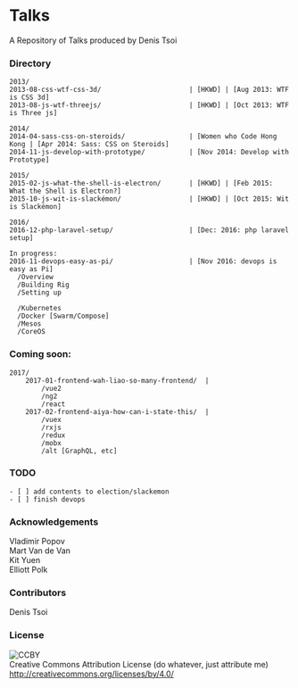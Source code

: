 # Talks

A Repository of Talks produced by Denis Tsoi

### Directory

    2013/
    2013-08-css-wtf-css-3d/                      | [HKWD] | [Aug 2013: WTF is CSS 3d]
    2013-08-js-wtf-threejs/                      | [HKWD] | [Oct 2013: WTF is Three js]

    2014/
    2014-04-sass-css-on-steroids/                | [Women who Code Hong Kong | [Apr 2014: Sass: CSS on Steroids]
    2014-11-js-develop-with-prototype/           | [Nov 2014: Develop with Prototype]

    2015/
    2015-02-js-what-the-shell-is-electron/       | [HKWD] | [Feb 2015: What the Shell is Electron?]
    2015-10-js-wit-is-slackémon/                 | [HKWD] | [Oct 2015: Wit is Slackémon]

    2016/
    2016-12-php-laravel-setup/                   | [Dec: 2016: php laravel setup]    

    In progress:
    2016-11-devops-easy-as-pi/                   | [Nov 2016: devops is easy as Pi]
      /Overview
      /Building Rig
      /Setting up

      /Kubernetes
      /Docker [Swarm/Compose]
      /Mesos
      /CoreOS




### Coming soon:

    2017/
        2017-01-frontend-wah-liao-so-many-frontend/  |
            /vue2                                        
            /ng2                                         
            /react                                      
        2017-02-frontend-aiya-how-can-i-state-this/  |
            /vuex                                        
            /rxjs                                        
            /redux     
            /mobx                                  
            /alt [GraphQL, etc]

### TODO

    - [ ] add contents to election/slackemon
    - [ ] finish devops

### Acknowledgements
Vladimir Popov <br>
Mart Van de Van <br>
Kit Yuen <br>
Elliott Polk <br>

### Contributors
Denis Tsoi

### License
![CCBY](../assets/by.png)  
Creative Commons Attribution License (do whatever, just attribute me) http://creativecommons.org/licenses/by/4.0/  
